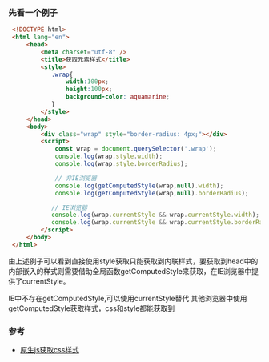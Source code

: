 ### 先看一个例子
```html
 <!DOCTYPE html>
 <html lang="en">
     <head>
         <meta charset="utf-8" />
         <title>获取元素样式</title>
         <style>
            .wrap{
                width:100px;
                height:100px;
                background-color: aquamarine;
            }
         </style>
     </head>
     <body>
         <div class="wrap" style="border-radius: 4px;"></div>
         <script>
             const wrap = document.querySelector('.wrap');
             console.log(wrap.style.width);
             console.log(wrap.style.borderRadius);

             // 非IE浏览器
             console.log(getComputedStyle(wrap,null).width);
             console.log(getComputedStyle(wrap,null).borderRadius);

            // IE浏览器
            console.log(wrap.currentStyle && wrap.currentStyle.width); 
            console.log(wrap.currentStyle && wrap.currentStyle.borderRadius);
         </script>
     </body>
 </html>
```
由上述例子可以看到直接使用style获取只能获取到内联样式，要获取到head中的内部嵌入的样式则需要借助全局函数getComputedStyle来获取，在IE浏览器中提供了currentStyle。

IE中不存在getComputedStyle,可以使用currentStyle替代
其他浏览器中使用getComputedStyle获取样式，css和style都能获取到

### 参考
- [原生js获取css样式](https://www.jianshu.com/p/bdd5038b1ccd)